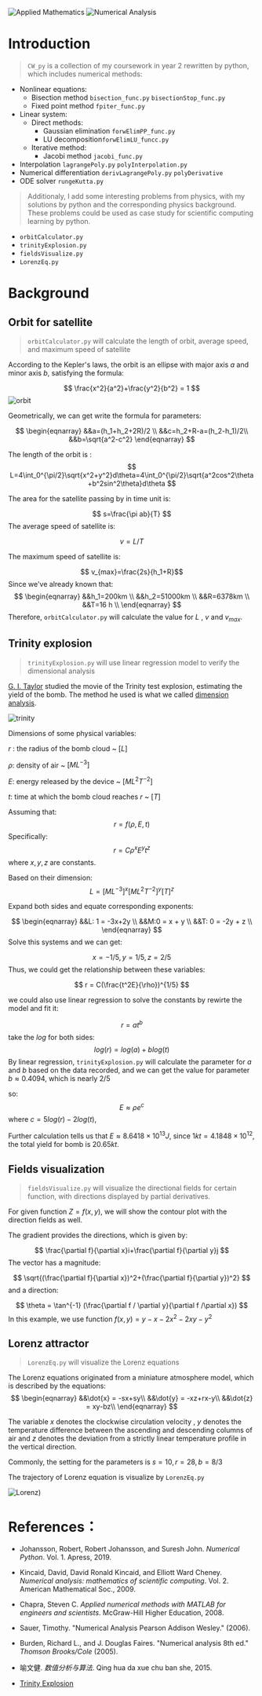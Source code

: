 ![Applied Mathematics](https://img.shields.io/badge/math-applied%20mathematics-brightgreen)   ![Numerical Analysis](https://img.shields.io/badge/python-numerical%20anaylsis-green)

# Introduction 
>  ```CW_py``` is a collection of my coursework in year 2 rewritten by python, which includes numerical methods:

+ Nonlinear equations:
    + Bisection method ```bisection_func.py``` ```bisectionStop_func.py```
    + Fixed point method ```fpiter_func.py```
+ Linear system:
  + Direct methods:
     + Gaussian elimination ```forwElimPP_func.py```
     + LU decomposition```forwElimLU_funcc.py```
  + Iterative method:
    + Jacobi method ```jacobi_func.py```
+ Interpolation ```lagrangePoly.py``` ```polyInterpolation.py```
+ Numerical differentiation ```derivLagrangePoly.py``` ```polyDerivative```
+ ODE solver ```rungeKutta.py```



>  Additionaly, I add some interesting problems from physics, with my solutions by python and the corresponding physics background. These problems could be used as case study for scientific computing learning by python.

+ ```orbitCalculator.py```
+ ```trinityExplosion.py```
+ ```fieldsVisualize.py```
+ ```LorenzEq.py```

# Background 

## Orbit for satellite 

>  ```orbitCalculator.py```  will calculate the length of orbit, average speed, and maximum speed of satellite

According to the  Kepler's laws, the orbit is an ellipse with major axis $a$ and minor axis $b$, satisfying the formula:

$$
\frac{x^2}{a^2}+\frac{y^2}{b^2} = 1
$$
![orbit](https://tva1.sinaimg.cn/large/008i3skNgy1gtd1q4hzcnj61320fmdgt02.jpg)



Geometrically, we can get write the formula for parameters: 

$$
\begin{eqnarray}
&&a=(h_1+h_2+2R)/2 \\
&&c=h_2+R-a=(h_2-h_1)/2\\
&&b=\sqrt{a^2-c^2}
\end{eqnarray}
$$

The length of the orbit is :
$$
L=4\int_0^{\pi/2}\sqrt{x^2+y^2}d\theta=4\int_0^{\pi/2}\sqrt{a^2cos^2\theta+b^2sin^2\theta}d\theta
$$


The area for the satellite passing by in time unit is:

$$
s=\frac{\pi ab}{T}
$$
The average speed of satellite is:

$$
v = L/T
$$


The maximum speed of satellite is:

$$
v_{max}=\frac{2s}{h_1+R}​
$$
Since we've already known that:
$$
\begin{eqnarray}
&&h_1=200km \\
&&h_2=51000km \\
&&R=6378km \\
&&T=16 h \\
\end{eqnarray}
$$
Therefore,  ```orbitCalculator.py```  will calculate the value for $L$​ , $v$​ and $v_{max}$​​.

## Trinity explosion

> ```trinityExplosion.py```  will use linear regression model to verify the dimensional analysis

[G. I. Taylor](https://en.wikipedia.org/wiki/G._I._Taylor) studied the movie of the Trinity test explosion, estimating the yield of the bomb. The method he used is what we called [dimension analysis](https://en.wikipedia.org/wiki/Dimensional_analysis).



![trinity](https://tva1.sinaimg.cn/large/008i3skNgy1gtd1qeszyvj60xc0q4wh502.jpg)

Dimensions of some physical variables:

$r$​ : the radius of the bomb cloud ~ $[L]$

$\rho$: density of air ~ $[ML^{-3}]$

$E$: energy released by the device ~ $[ML^2T^{-2}]$

$t$: time at which the bomb cloud reaches $r$ ~ $[T]$



Assuming that:
$$
r = f (\rho,E,t)
$$
Specifically:
$$
r = C\rho^xE^yt^z
$$
where $x,y,z$​​ are constants.



Based on their dimension:
$$
L = [ML^{-3}]^x[ML^2T^{-2}]^y[T]^z
$$


Expand both sides and equate corresponding exponents:

$$
\begin{eqnarray}
&&L: 1 = -3x+2y \\
&&M:0 = x + y   \\
&&T: 0 = -2y + z \\
\end{eqnarray}
$$
Solve this systems and we can get:

$$
x = -1/5, y = 1/5, z = 2/5
$$
Thus, we could get the relationship between these variables:

$$
r = C(\frac{t^2E}{\rho})^{1/5}
$$


we could also use linear regression to solve the constants by rewirte the model and fit it:

$$
r = at^b
$$
take the $log$ for both sides:
$$
log(r) = log(a) + blog(t)
$$
By linear regression, ```trinityExplosion.py```  will calculate the parameter for $a$​​ and $b$​​​ based on the data recorded, and we can get the value for parameter $b \approx 0.4094$​, which is nearly $2/5$

so:
$$
E \approx \rho e^c
$$
where $c = 5log(r)-2log(t)$​​​​,



Further calculation tells us that $E \approx 8.6418 \times10^{13} J$​​, since $1 kt = 4.1848 \times 10 ^{12}$​​, the total yield for bomb is $20.65 kt$​​​.



## Fields visualization
> ```fieldsVisualize.py``` will visualize the directional fields for certain function, with directions displayed by partial derivatives.

For given function $Z=f(x,y)$​, we will show the contour plot with the direction fields as well.



The gradient provides the directions, which is given by:

$$
\frac{\partial f}{\partial x}i+\frac{\partial f}{\partial y}j
$$
The vector has a magnitude:

$$
\sqrt{(\frac{\partial f}{\partial x})^2+(\frac{\partial f}{\partial y})^2}
$$
 and a direction:

$$
\theta = \tan^{-1} (\frac{\partial f / \partial y}{\partial f /\partial x})
$$
In this example, we use function $f(x,y)=y-x-2x^2-2xy-y^2$​



## Lorenz attractor

> ```LorenzEq.py``` will visualize the Lorenz equations 

The Lorenz equations originated from a miniature atmosphere model, which is described by the equations:
$$
\begin{eqnarray}
&&\dot{x} = -sx+sy\\
&&\dot{y} = -xz+rx-y\\ 
&&\dot{z} = xy-bz\\
\end{eqnarray}
$$

The variable $x$ denotes the clockwise circulation velocity , $y$ denotes the temperature difference between the ascending and descending columns of air and $z$ denotes the deviation from a strictly linear temperature profile in the vertical direction.



Commonly, the setting for the parameters is $s=10, r=28, b=8/3$



The trajectory of Lorenz equation is visualize by ```LorenzEq.py```



![Lorenz](https://tva1.sinaimg.cn/large/008i3skNgy1gtd1q3604ij60zk0qo41t02.jpg))

# References：

+ Johansson, Robert, Robert Johansson, and Suresh John. *Numerical Python*. Vol. 1. Apress, 2019.

+ Kincaid, David, David Ronald Kincaid, and Elliott Ward Cheney. *Numerical analysis: mathematics of scientific computing*. Vol. 2. American Mathematical Soc., 2009.

+ Chapra, Steven C. *Applied numerical methods with MATLAB for engineers and scientists*. McGraw-Hill Higher Education, 2008.

+ Sauer, Timothy. "Numerical Analysis Pearson Addison Wesley." (2006).

+ Burden, Richard L., and J. Douglas Faires. "Numerical analysis 8th ed." *Thomson Brooks/Cole* (2005).

+ 喻文健. *数值分析与算法*. Qing hua da xue chu ban she, 2015.

+ [Trinity Explosion](https://blog.nuclearsecrecy.com/trinity/)

